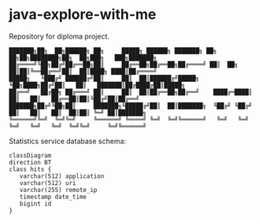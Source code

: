 # java-explore-with-me
Repository for diploma project.

    ███████╗██╗  ██╗██████╗ ██╗     █████╗ ██████╗ ███████╗ ██╗        ██╗██╗████████╗██╗  ██╗███╗   ███╗███████╗
    ██╔════╝╚██╗██╔╝██╔══██╗██║     ██╔══██╗██╔══██╗██╔════╝ ██║  ██╗  ██║██║╚══██╔══╝██║  ██║████╗ ████║██╔════╝
    █████╗   ╚███╔╝ ██████╔╝██║     ██║  ██║██████╔╝█████╗   ╚██╗████╗██╔╝██║   ██║   ███████║██╔████╔██║█████╗
    ██╔══╝   ██╔██╗ ██╔═══╝ ██║     ██║  ██║██╔══██╗██╔══╝    ████╔═████║ ██║   ██║   ██╔══██║██║╚██╔╝██║██╔══╝
    ███████╗██╔╝╚██╗██║     ███████╗╚█████╔╝██║  ██║███████╗  ╚██╔╝ ╚██╔╝ ██║   ██║   ██║  ██║██║ ╚═╝ ██║███████╗
    ╚══════╝╚═╝  ╚═╝╚═╝     ╚══════╝ ╚════╝ ╚═╝  ╚═╝╚══════╝   ╚═╝   ╚═╝  ╚═╝   ╚═╝   ╚═╝  ╚═╝╚═╝     ╚═╝╚══════╝

Statistics service database schema:
```mermaid
classDiagram
direction BT
class hits {
   varchar(512) application
   varchar(512) uri
   varchar(255) remote_ip
   timestamp date_time
   bigint id
}
```